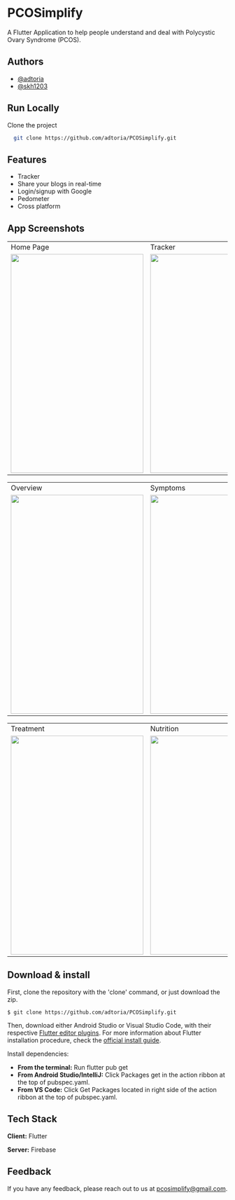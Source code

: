 
# PCOSimplify

A Flutter Application to help people understand and deal with Polycystic Ovary Syndrome (PCOS).


## Authors

- [@adtoria](https://www.github.com/adtoria)
- [@skh1203](https://www.github.com/skh1203)



## Run Locally

Clone the project

```bash
  git clone https://github.com/adtoria/PCOSimplify.git
```


## Features

- Tracker
- Share your blogs in real-time
- Login/signup with Google
- Pedometer
- Cross platform


## App Screenshots

<table>
  <tr>
    <td>Home Page</td>
    <td>Tracker</td>
    <td>Share Your Stories</td>
  </tr>
  <tr>
    <td><img src="https://user-images.githubusercontent.com/87179624/160604068-db042895-6f71-473a-af62-2231e5d59986.jpg" width=303 height=500></td>
    <td><img src="https://user-images.githubusercontent.com/87179624/160605039-424d27fc-d5c4-4271-90db-8c79e0126af3.jpg" width=303 height=500></td>
    <td><img src="https://user-images.githubusercontent.com/87179624/160605248-aa218cbd-ec05-42e4-99cd-82e47048a921.jpg" width=303 height=500></td>
  </tr>
 </table>
 
 <table>
  <tr>
    <td>Overview</td>
    <td>Symptoms</td>
    <td>Diagnosis</td>
  </tr>
  <tr>
    <td><img src="https://user-images.githubusercontent.com/87179624/160605685-85aa87cf-f664-4b32-90a3-c00107988bbd.jpg" width=303 height=500></td>
    <td><img src="https://user-images.githubusercontent.com/87179624/160605772-c0cc488d-2438-4ec2-8882-32c4618de3dc.jpg" width=303 height=500></td>
    <td><img src="https://user-images.githubusercontent.com/87179624/160605837-1a4dbbd3-3c20-4a59-9695-8d13dbfe18f8.jpg" width=303 height=500></td>
  </tr>
 </table>
 
 <table>
  <tr>
    <td>Treatment</td>
    <td>Nutrition</td>
    <td>Pedometer</td>
  </tr>
  <tr>
    <td><img src="https://user-images.githubusercontent.com/87179624/160606398-d48eaad7-1499-4578-ad91-beff0f752958.jpg" width=303 height=500></td>
    <td><img src="https://user-images.githubusercontent.com/87179624/160606448-05d1395a-6b95-41ed-8825-cc4cb9457a9d.jpg" width=303 height=500></td>
    <td><img src="https://user-images.githubusercontent.com/87179624/160606491-0914aa10-5815-46df-a588-13f1311a395a.jpg" width=303 height=500></td>
  </tr>
 </table>
 
## Download & install

First, clone the repository with the 'clone' command, or just download the zip.

```
$ git clone https://github.com/adtoria/PCOSimplify.git
```

Then, download either Android Studio or Visual Studio Code, with their respective [Flutter editor plugins](https://flutter.io/get-started/editor/). For more information about Flutter installation procedure, check the [official install guide](https://flutter.io/get-started/install/).

Install dependencies:
- <b>From the terminal:</b> Run flutter pub get
- <b>From Android Studio/IntelliJ:</b> Click Packages get in the action ribbon at the top of pubspec.yaml.
- <b>From VS Code:</b> Click Get Packages located in right side of the action ribbon at the top of pubspec.yaml.

## Tech Stack

**Client:** Flutter

**Server:** Firebase


## Feedback

If you have any feedback, please reach out to us at pcosimplify@gmail.com.

